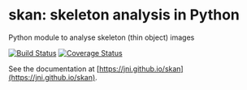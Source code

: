 # skan: skeleton analysis in Python
Python module to analyse skeleton (thin object) images

[![Build Status](https://travis-ci.org/jni/skan.svg?branch=master)](https://travis-ci.org/jni/skan)
[![Coverage Status](https://coveralls.io/repos/github/jni/skan/badge.svg?branch=master)](https://coveralls.io/github/jni/skan?branch=master)

See the documentation at [https://jni.github.io/skan](https://jni.github.io/skan).

